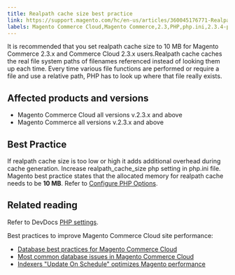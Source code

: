 ```yaml
---
title: Realpath cache size best practice
link: https://support.magento.com/hc/en-us/articles/360045176771-Realpath-cache-size-best-practice
labels: Magento Commerce Cloud,Magento Commerce,2.3,PHP,php.ini,2.3.4-p1,best practices,2.3.5-p1,2.3.x,realpath cache,2.3.1,2.3.4-p2,2.3.4,2.3.0,2.3.3,2.4,2.4.0,2.4.x,2.3.2,2.3.6,2.3.5-p2,2.3.3-p1,2.4.1,2.3.2-p2
---
```


It is recommended that you set realpath cache size to 10 MB for Magento Commerce 2.3.x and Commerce Cloud 2.3.x users.Realpath cache caches the real file system paths of filenames referenced instead of looking them up each time. Every time various file functions are performed or require a file and use a relative path, PHP has to look up where that file really exists.

 Affected products and versions
------------------------------

 
 * Magento Commerce Cloud all versions v.2.3.x and above
 * Magento Commerce all versions v.2.3.x and above
 
 Best Practice
-------------

 If realpath cache size is too low or high it adds additional overhead during cache generation. Increase realpath\_cache\_size php setting in php.ini file. Magento best practice states that the allocated memory for realpath cache needs to be **10 MB**. Refer to [Configure PHP Options](https://devdocs.magento.com/cloud/project/project-conf-files_magento-app.html#customize-phpini-settings).

 Related reading
---------------

 Refer to DevDocs [PHP settings](https://devdocs.magento.com/guides/v2.3/performance-best-practices/software.html#php-settings).

 Best practices to improve Magento Commerce Cloud site performance: 

 
 * [Database best practices for Magento Commerce Cloud](https://support.magento.com/hc/en-us/articles/360041997312-Database-best-practices-for-Magento-Commerce-Cloud)
 * [Most common database issues in Magento Commerce Cloud](https://support.magento.com/hc/en-us/articles/360041739651-Most-common-database-issues-in-Magento-Commerce-Cloud)
 * [Indexers "Update On Schedule" optimizes Magento performance](https://support.magento.com/hc/en-us/articles/360040227191-Indexers-Update-On-Schedule-optimizes-Magento-performance-)
 
  

